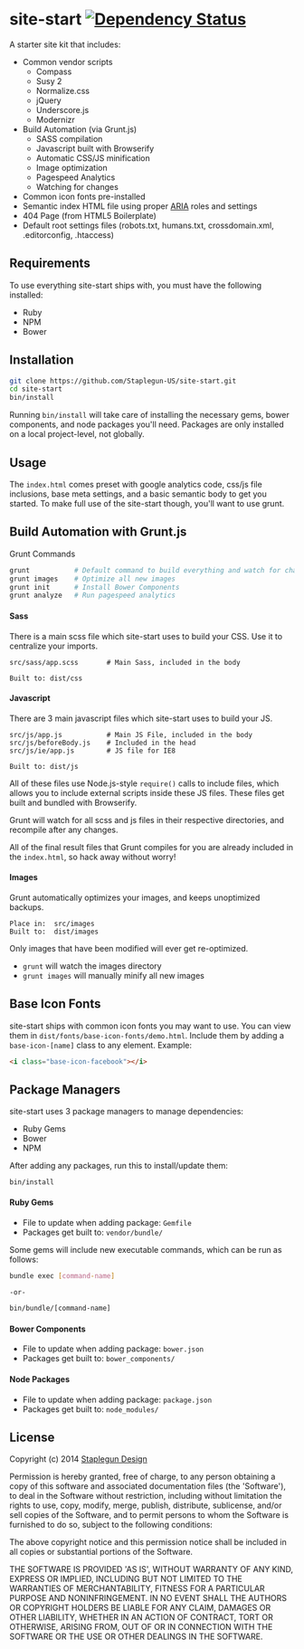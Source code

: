site-start [![Dependency Status](https://gemnasium.com/Staplegun-US/site-start.svg)](https://gemnasium.com/Staplegun-US/site-start)
==========

A starter site kit that includes:

* Common vendor scripts
  * Compass
  * Susy 2
  * Normalize.css
  * jQuery
  * Underscore.js
  * Modernizr
* Build Automation (via Grunt.js)
  * SASS compilation
  * Javascript built with Browserify
  * Automatic CSS/JS minification
  * Image optimization
  * Pagespeed Analytics
  * Watching for changes
* Common icon fonts pre-installed
* Semantic index HTML file using proper [ARIA](http://w3c.github.io/aria-in-html) roles and settings
* 404 Page (from HTML5 Boilerplate)
* Default root settings files (robots.txt, humans.txt, crossdomain.xml, .editorconfig,
  .htaccess)

## Requirements

To use everything site-start ships with, you must have the following installed:

  * Ruby
  * NPM
  * Bower

## Installation
```bash
git clone https://github.com/Staplegun-US/site-start.git
cd site-start
bin/install
```

Running `bin/install` will take care of installing the necessary gems, bower
components, and node packages you'll need. Packages are only installed on a
local project-level, not globally.

## Usage

The `index.html` comes preset with google analytics code,
css/js file inclusions, base meta settings, and a basic semantic body to get you started. To make full
use of the site-start though, you'll want to use grunt.

## Build Automation with Grunt.js

Grunt Commands
```bash
grunt           # Default command to build everything and watch for changes
grunt images    # Optimize all new images
grunt init      # Install Bower Components
grunt analyze   # Run pagespeed analytics
```

#### Sass
There is a main scss file which site-start uses to build your CSS. Use it to
centralize your imports.

```
src/sass/app.scss       # Main Sass, included in the body

Built to: dist/css
```

#### Javascript
There are 3 main javascript files which site-start uses to build your JS.

```
src/js/app.js           # Main JS File, included in the body
src/js/beforeBody.js    # Included in the head
src/js/ie/app.js        # JS file for IE8

Built to: dist/js
```

All of these files use Node.js-style `require()` calls to include files, which
allows you to include external scripts inside these JS files. These files get
built and bundled with Browserify.

Grunt will watch for all scss and js files in their respective directories, and
recompile after any changes.

All of the final result files that Grunt compiles for you are already
included in the `index.html`, so hack away without worry!

#### Images
Grunt automatically optimizes your images, and keeps unoptimized backups.

```
Place in:  src/images
Built to:  dist/images
```

Only images that have been modified will ever get re-optimized.

* `grunt` will watch the images directory
* `grunt images` will manually minify all new images

## Base Icon Fonts

site-start ships with common icon fonts you may want to use. You can view them
in `dist/fonts/base-icon-fonts/demo.html`. Include them by adding a
`base-icon-[name]` class to any element. Example:

```html
<i class="base-icon-facebook"></i>
```

## Package Managers

site-start uses 3 package managers to manage dependencies:

* Ruby Gems
* Bower
* NPM

After adding any packages, run this to install/update them:
```
bin/install
```

#### Ruby Gems

* File to update when adding package: `Gemfile`
* Packages get built to: `vendor/bundle/`

Some gems will include new executable commands, which can be run as follows:

```bash
bundle exec [command-name]

-or-

bin/bundle/[command-name]
```

#### Bower Components

* File to update when adding package: `bower.json`
* Packages get built to: `bower_components/`

#### Node Packages

* File to update when adding package: `package.json`
* Packages get built to: `node_modules/`

## License

Copyright (c) 2014 [Staplegun Design](http://staplegun.us)

Permission is hereby granted, free of charge, to any person obtaining a copy of
this software and associated documentation files (the 'Software'), to deal in
the Software without restriction, including without limitation the rights to
use, copy, modify, merge, publish, distribute, sublicense, and/or sell copies of
the Software, and to permit persons to whom the Software is furnished to do so,
subject to the following conditions:

The above copyright notice and this permission notice shall be included in all
copies or substantial portions of the Software.

THE SOFTWARE IS PROVIDED 'AS IS', WITHOUT WARRANTY OF ANY KIND, EXPRESS OR
IMPLIED, INCLUDING BUT NOT LIMITED TO THE WARRANTIES OF MERCHANTABILITY, FITNESS
FOR A PARTICULAR PURPOSE AND NONINFRINGEMENT. IN NO EVENT SHALL THE AUTHORS OR
COPYRIGHT HOLDERS BE LIABLE FOR ANY CLAIM, DAMAGES OR OTHER LIABILITY, WHETHER
IN AN ACTION OF CONTRACT, TORT OR OTHERWISE, ARISING FROM, OUT OF OR IN
CONNECTION WITH THE SOFTWARE OR THE USE OR OTHER DEALINGS IN THE SOFTWARE.
